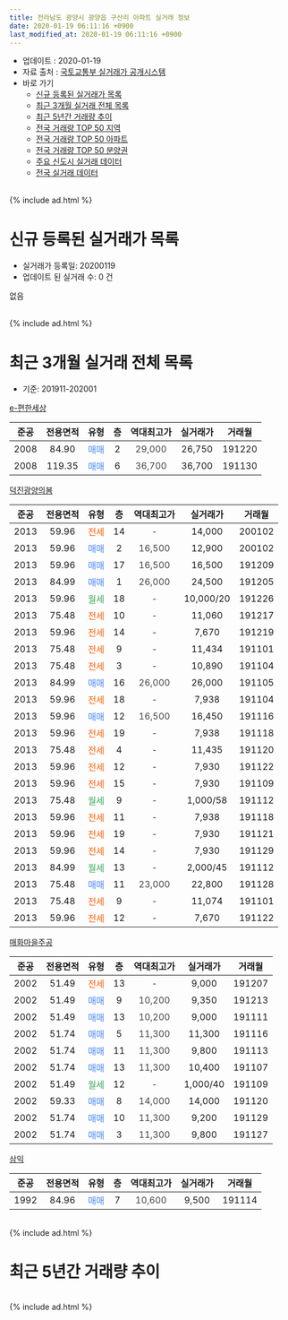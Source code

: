 ```yaml
---
title: 전라남도 광양시 광양읍 구산리 아파트 실거래 정보
date: 2020-01-19 06:11:16 +0900
last_modified_at: 2020-01-19 06:11:16 +0900
---
```


* 업데이트 : 2020-01-19
* 자료 출처 : [국토교통부 실거래가 공개시스템](http://rt.molit.go.kr)
* 바로 가기
    * [신규 등록된 실거래가 목록](#신규-등록된-실거래가-목록)
    * [최근 3개월 실거래 전체 목록](#최근-3개월-실거래-전체-목록)
    * [최근 5년간 거래량 추이](#최근-5년간-거래량-추이)
    * [전국 거래량 TOP 50 지역](https://apt-info.github.io/apt-trade-info/최근-3개월-전국에서-가장-거래가-많이-발생한-지역)
    * [전국 거래량 TOP 50 아파트](https://apt-info.github.io/apt-trade-info/최근-3개월-전국에서-가장-거래가-많이-발생한-아파트)
    * [전국 거래량 TOP 50 분양권](https://apt-info.github.io/apt-trade-info/최근-3개월-전국에서-가장-거래가-많이-발생한-분양권)
    * [주요 신도시 실거래 데이터](https://apt-info.github.io/apt-trade-info/주요-신도시)
    * [전국 실거래 데이터](https://apt-info.github.io/apt-trade-info/전국)
<br>
{% include ad.html %}
<br>

# 신규 등록된 실거래가 목록
* 실거래가 등록일: 20200119
* 업데이트 된 실거래 수: 0 건

없음

<br>
{% include ad.html %}
<br>

# 최근 3개월 실거래 전체 목록
* 기준: 201911-202001


[e-편한세상](https://search.naver.com/search.naver?query=%EC%A0%84%EB%9D%BC%EB%82%A8%EB%8F%84+%EA%B4%91%EC%96%91%EC%8B%9C+%EA%B4%91%EC%96%91%EC%9D%8D+%EA%B5%AC%EC%82%B0%EB%A6%AC+e-%ED%8E%B8%ED%95%9C%EC%84%B8%EC%83%81)

|준공|전용면적|유형|층|역대최고가|실거래가|거래월|
|:---:|:---:|:---:|:---:|:---:|:---:|:---:|
|2008|84.90|<span style="color:#4285f3">매매</span>|2|<span style="color:#444444">29,000</span>|26,750|191220|
|2008|119.35|<span style="color:#4285f3">매매</span>|6|<span style="color:#444444">36,700</span>|36,700|191130|

[덕진광양의봄](https://search.naver.com/search.naver?query=%EC%A0%84%EB%9D%BC%EB%82%A8%EB%8F%84+%EA%B4%91%EC%96%91%EC%8B%9C+%EA%B4%91%EC%96%91%EC%9D%8D+%EA%B5%AC%EC%82%B0%EB%A6%AC+%EB%8D%95%EC%A7%84%EA%B4%91%EC%96%91%EC%9D%98%EB%B4%84)

|준공|전용면적|유형|층|역대최고가|실거래가|거래월|
|:---:|:---:|:---:|:---:|:---:|:---:|:---:|
|2013|59.96|<span style="color:#ff5a00">전세</span>|14|<span style="color:#444444">-</span>|14,000|200102|
|2013|59.96|<span style="color:#4285f3">매매</span>|2|<span style="color:#444444">16,500</span>|12,900|200102|
|2013|59.96|<span style="color:#4285f3">매매</span>|17|<span style="color:#444444">16,500</span>|16,500|191209|
|2013|84.99|<span style="color:#4285f3">매매</span>|1|<span style="color:#444444">26,000</span>|24,500|191205|
|2013|59.96|<span style="color:#34a853">월세</span>|18|<span style="color:#444444">-</span>|10,000/20|191226|
|2013|75.48|<span style="color:#ff5a00">전세</span>|10|<span style="color:#444444">-</span>|11,060|191217|
|2013|59.96|<span style="color:#ff5a00">전세</span>|14|<span style="color:#444444">-</span>|7,670|191219|
|2013|75.48|<span style="color:#ff5a00">전세</span>|9|<span style="color:#444444">-</span>|11,434|191101|
|2013|75.48|<span style="color:#ff5a00">전세</span>|3|<span style="color:#444444">-</span>|10,890|191104|
|2013|84.99|<span style="color:#4285f3">매매</span>|16|<span style="color:#444444">26,000</span>|26,000|191105|
|2013|59.96|<span style="color:#ff5a00">전세</span>|18|<span style="color:#444444">-</span>|7,938|191104|
|2013|59.96|<span style="color:#4285f3">매매</span>|12|<span style="color:#444444">16,500</span>|16,450|191116|
|2013|59.96|<span style="color:#ff5a00">전세</span>|19|<span style="color:#444444">-</span>|7,938|191118|
|2013|75.48|<span style="color:#ff5a00">전세</span>|4|<span style="color:#444444">-</span>|11,435|191120|
|2013|59.96|<span style="color:#ff5a00">전세</span>|12|<span style="color:#444444">-</span>|7,930|191122|
|2013|59.96|<span style="color:#ff5a00">전세</span>|15|<span style="color:#444444">-</span>|7,930|191109|
|2013|75.48|<span style="color:#34a853">월세</span>|9|<span style="color:#444444">-</span>|1,000/58|191112|
|2013|59.96|<span style="color:#ff5a00">전세</span>|11|<span style="color:#444444">-</span>|7,938|191118|
|2013|59.96|<span style="color:#ff5a00">전세</span>|19|<span style="color:#444444">-</span>|7,930|191121|
|2013|59.96|<span style="color:#ff5a00">전세</span>|14|<span style="color:#444444">-</span>|7,930|191129|
|2013|84.99|<span style="color:#34a853">월세</span>|13|<span style="color:#444444">-</span>|2,000/45|191112|
|2013|75.48|<span style="color:#4285f3">매매</span>|11|<span style="color:#444444">23,000</span>|22,800|191128|
|2013|75.48|<span style="color:#ff5a00">전세</span>|9|<span style="color:#444444">-</span>|11,074|191101|
|2013|59.96|<span style="color:#ff5a00">전세</span>|12|<span style="color:#444444">-</span>|7,670|191122|

[매화마을주공](https://search.naver.com/search.naver?query=%EC%A0%84%EB%9D%BC%EB%82%A8%EB%8F%84+%EA%B4%91%EC%96%91%EC%8B%9C+%EA%B4%91%EC%96%91%EC%9D%8D+%EA%B5%AC%EC%82%B0%EB%A6%AC+%EB%A7%A4%ED%99%94%EB%A7%88%EC%9D%84%EC%A3%BC%EA%B3%B5)

|준공|전용면적|유형|층|역대최고가|실거래가|거래월|
|:---:|:---:|:---:|:---:|:---:|:---:|:---:|
|2002|51.49|<span style="color:#ff5a00">전세</span>|13|<span style="color:#444444">-</span>|9,000|191207|
|2002|51.49|<span style="color:#4285f3">매매</span>|9|<span style="color:#444444">10,200</span>|9,350|191213|
|2002|51.49|<span style="color:#4285f3">매매</span>|13|<span style="color:#444444">10,200</span>|9,000|191111|
|2002|51.74|<span style="color:#4285f3">매매</span>|5|<span style="color:#444444">11,300</span>|11,300|191116|
|2002|51.74|<span style="color:#4285f3">매매</span>|11|<span style="color:#444444">11,300</span>|9,800|191113|
|2002|51.74|<span style="color:#4285f3">매매</span>|13|<span style="color:#444444">11,300</span>|10,400|191107|
|2002|51.49|<span style="color:#34a853">월세</span>|12|<span style="color:#444444">-</span>|1,000/40|191109|
|2002|59.33|<span style="color:#4285f3">매매</span>|8|<span style="color:#444444">14,000</span>|14,000|191120|
|2002|51.74|<span style="color:#4285f3">매매</span>|10|<span style="color:#444444">11,300</span>|9,200|191129|
|2002|51.74|<span style="color:#4285f3">매매</span>|3|<span style="color:#444444">11,300</span>|9,800|191127|

[삼익](https://search.naver.com/search.naver?query=%EC%A0%84%EB%9D%BC%EB%82%A8%EB%8F%84+%EA%B4%91%EC%96%91%EC%8B%9C+%EA%B4%91%EC%96%91%EC%9D%8D+%EA%B5%AC%EC%82%B0%EB%A6%AC+%EC%82%BC%EC%9D%B5)

|준공|전용면적|유형|층|역대최고가|실거래가|거래월|
|:---:|:---:|:---:|:---:|:---:|:---:|:---:|
|1992|84.96|<span style="color:#4285f3">매매</span>|7|<span style="color:#444444">10,600</span>|9,500|191114|


<br>
{% include ad.html %}
<br>

# 최근 5년간 거래량 추이


<div style="width:100%;">
    <canvas id="deal_progress" height="200"></canvas>
</div>

<script>
new Chart(document.getElementById("deal_progress"), {
    type: 'line',
    data: {
        labels: ['201501','201502','201503','201504','201505','201506','201507','201508','201509','201510','201511','201512','201601','201602','201603','201604','201605','201606','201607','201608','201609','201610','201611','201612','201701','201702','201703','201704','201705','201706','201707','201708','201709','201710','201711','201712','201801','201802','201803','201804','201805','201806','201807','201808','201809','201810','201811','201812','201901','201902','201903','201904','201905','201906','201907','201908','201909','201910','201911','201912','202001'],
        datasets: [{
            label: '매매',
            pointRadius: 1,
            data: [8, 9, 11, 8, 5, 8, 2, 6, 5, 11, 4, 5, 5, 5, 5, 2, 7, 7, 4, 4, 7, 5, 6, 7, 6, 8, 10, 8, 6, 9, 7, 6, 6, 4, 5, 6, 8, 5, 3, 6, 11, 3, 6, 3, 3, 7, 6, 4, 74, 10, 140, 12, 44, 23, 11, 7, 11, 19, 12, 4, 1],
            borderColor: "rgba(255, 201, 14, 1)",
            backgroundColor: "rgba(255, 201, 14, 0.5)",
            fill: false,
            lineTension: 0
        },{
            label: '전월세',
            pointRadius: 1,
            data: [7, 8, 53, 6, 7, 9, 8, 6, 2, 4, 4, 3, 1, 3, 6, 2, 4, 11, 4, 6, 4, 5, 6, 5, 2, 4, 6, 12, 10, 7, 5, 10, 1, 2, 1, 2, 0, 5, 2, 2, 1, 0, 1, 0, 1, 1, 11, 2, 5, 6, 6, 5, 4, 6, 6, 5, 0, 24, 15, 4, 1],
            borderColor: "rgba(0, 141, 185, 1)",
            backgroundColor: "rgba(0, 141, 185, 0.5)",
            fill: false,
            lineTension: 0
        }
        ]
    },
    options: {
        responsive: true,
        title: {
            display: false
        },
        tooltips: {
            mode: 'index',
            intersect: false
        },
        hover: {
            mode: 'nearest',
            intersect: true
        },
        scales: {
            xAxes: [{
                display: true,
                scaleLabel: {
                    display: true,
                    labelString: '년/월'
                }
            }],
            yAxes: [{
                display: true,
                ticks: {
                    suggestedMin: 0,
                },
                scaleLabel: {
                    display: true,
                    labelString: '실거래 수'
                }
            }]
        }
    }
});

</script>


<br>
{% include ad.html %}
<br>


